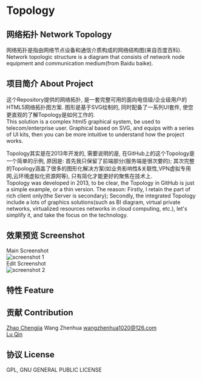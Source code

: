 # Topology
## 网络拓扑 Network Topology
网络拓扑是指由网络节点设备和通信介质构成的网络结构图(来自百度百科).  
Network topologic structure is a diagram that consists of network node equipment and communication medium(from Baidu baike).
## 项目简介 About Project
这个Repository提供的网络拓扑, 是一套完整可用的面向电信级/企业级用户的HTML5网络拓扑图方案. 图形是基于SVG绘制的, 同时配备了一系列UI套件, 使您更直观的了解Topology是如何工作的.  
This solution is a complex html5 graphical system, be used to telecom/enterprise user. Graphical based on SVG, and equips with a series of UI kits, then you can be more intuitive to understand how the project works.  
  

Topology其实是在2013年开发的, 需要说明的是, 在GitHub上的这个Topology是一个简单的示例, 原因是: 首先我只保留了前端部分(服务端是很次要的); 其次完整的Topology涵盖了很多的图形化解决方案(如业务影响性&关联性,VPN虚拟专用网,云环境虚拟化资源网等), 只有简化才能更好的聚焦在技术上.  
Topology was developed in 2013, to be clear, the Topology in GitHub is just a simple example, or a thin version. The reason: Firstly, I retain the part of rich client only(the Server is secondary); Secondly, the integrated Topology include a lots of graphics solutions(such as BI diagram, virtual private networks, virtualized resources networks in cloud computing, etc.), let's simplify it, and take the focus on the technology.  

## 效果预览 Screenshot
Main Screenshot  
![screenshot 1](https://github.com/zhaodabao/topology/raw/master/images/preview/preview1.png "Main Screenshot")  
Edit Screenshot  
![screenshot 2](https://github.com/zhaodabao/topology/raw/master/images/preview/preview2.png "Edit Screenshot")

## 特性 Feature

## 贡献 Contribution
[Zhao Chengjia](https://github.com/zhaodabao)
Wang Zhenhua <wangzhenhua1020@126.com>  
[Lu Qin](https://github.com/luqin)

## 协议 License
GPL, GNU GENERAL PUBLIC LICENSE
